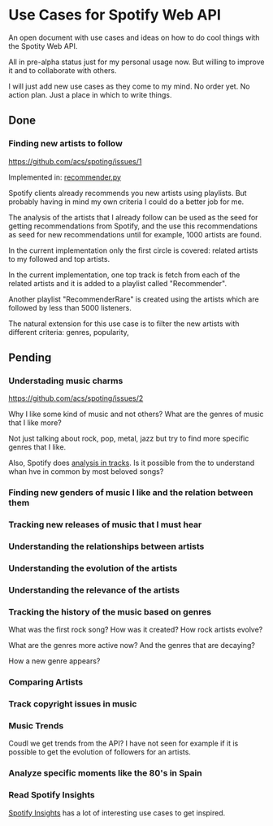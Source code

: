 # Use Cases for Spotify Web API

An open document with use cases and ideas on how to do cool things with the Spotity Web API.

All in pre-alpha status just for my personal usage now. But willing to improve it and to collaborate with others.

I will just add new use cases as they come to my mind. No order yet. No action plan. Just a place in which to write things.

## Done

### Finding new artists to follow

https://github.com/acs/spoting/issues/1

Implemented in: [recommender.py](https://github.com/acs/spoting/blob/master/explorer/recommender.py) 

Spotify clients already recommends you new artists using playlists.
But probably having in mind my own criteria I could do a better job for me.

The analysis of the artists that I already follow can be used as the seed
for getting recommendations from Spotify, and the use this recommendations as
seed for new recommendations until for example, 1000 artists are found.

In the current implementation only the first circle is covered: related artists to my followed and top artists.

In the current implementation, one top track is fetch from each of the related artists
and it is added to a playlist called "Recommender".

Another playlist "RecommenderRare" is created using the artists which are followed by less than 5000 listeners.

The natural extension for this use case is to filter the new artists with different criteria: genres, popularity,  


## Pending

### Understading music charms

https://github.com/acs/spoting/issues/2

Why I like some kind of music and not others? What are the genres of music that I like more?

Not just talking about rock, pop, metal, jazz but try to find more specific genres that I like.

Also, Spotify does [analysis in tracks](https://developer.spotify.com/web-api/get-audio-analysis/). 
Is it possible from the to understand whan hve in common by most beloved songs? 


### Finding new genders of music I like and the relation between them

### Tracking new releases of music that I must hear

### Understanding the relationships between artists

### Understanding the evolution of the artists

### Understanding the relevance of the artists

### Tracking the history of the music based on genres

What was the first rock song? How was it created? How rock artists evolve?

What are the genres more active now? And the genres that are decaying? 

How a new genre appears?

### Comparing Artists

### Track copyright issues in music

### Music Trends

Coudl we get trends from the API? I have not seen for example if it is possible 
to get the evolution of followers for an artists.

### Analyze specific moments like the 80's in Spain
  

### Read Spotify Insights 

[Spotify Insights](https://insights.spotify.com) has a lot of interesting use cases to get inspired.
